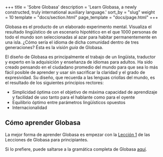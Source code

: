 +++
title = 'Sobre Globasa'
description = 'Learn Globasa, a newly constructed, truly international auxiliary language.'
sort_by = "slug"
weight = 10
template = "docs/section.html"
page_template = "docs/page.html"
+++

Globasa es el producto de un elaborado experimento mental. Visualiza el resultado lingüístico de un escenario hipotético en el que 1000 personas de todo el mundo son seleccionadas al azar para habitar permanentemente en una isla. ¿Cómo sería el idioma de dicha comunidad dentro de tres generaciones? Ésta es la _visión guía_ de Globasa.

El diseño de Globasa es principalmente el trabajo de un lingüista, traductor y experto en la adquisición y enseñanza de idiomas para adultos. Ha sido creado pensando en el ciudadano promedio del mundo para que sea lo más fácil posible de aprender y usar sin sacrificar la claridad y el grado de expresividad. Su diseño, que recuerda a las lenguas criollas del mundo, es el resultado de los siguientes principios rectores:

* Simplicidad óptima con el objetivo de máxima capacidad de aprendizaje y facilidad de uso tanto para el hablante como para el oyente
* Equilibrio óptimo entre parámetros lingüísticos opuestos
* Internacionalidad

## Cómo aprender Globasa

La mejor forma de aprender Globasa es empezar con la [Lección 1](/darsu/01) de las Lecciones de Globasa para principiantes.

Si lo prefiere, puede saltarse a la gramática completa de Globasa [aquí](/gramati).
